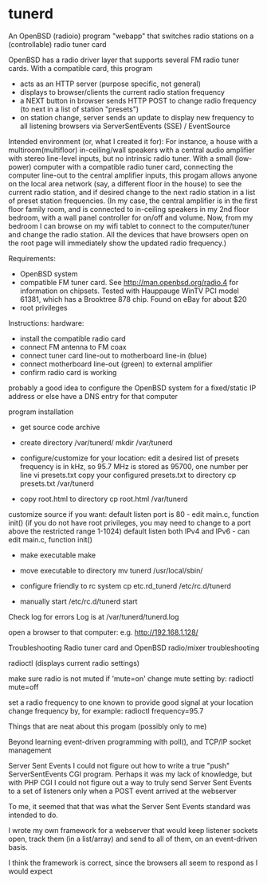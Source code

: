 # tunerd
An OpenBSD (radioio) program "webapp" that switches radio stations on a (controllable) radio tuner card

OpenBSD has a radio driver layer that supports several FM radio tuner cards.
With a compatible card, this program
- acts as an HTTP server (purpose specific, not general)
- displays to browser/clients the current radio station frequency
- a NEXT button in browser sends HTTP POST to change radio frequency (to next in a list of station "presets")
- on station change, server sends an update to display new frequency to all listening browsers via ServerSentEvents (SSE) / EventSource


Intended environment (or, what I created it for):
For instance, a house with a multiroom(multifloor) in-ceiling/wall speakers with a central audio amplifier with stereo line-level inputs, but no intrinsic radio tuner.
With a small (low-power) computer with a compatible radio tuner card, connecting the computer line-out to the central amplifier inputs, this progam allows anyone on the local area network (say, a different floor in the house) to see the current radio station, and if desired change to the next radio station in a list of preset station frequencies.
(In my case, the central amplifier is in the first floor family room, and is connected to in-ceiling speakers in my 2nd floor bedroom, with a wall panel controller for on/off and volume. Now, from my bedroom I can browse on my wifi tablet to connect to the computer/tuner and change the radio station. All the devices that have browsers open on the root page will immediately show the updated radio frequency.)



Requirements:
- OpenBSD system
- compatible FM tuner card. See http://man.openbsd.org/radio.4 for information on chipsets. Tested with Hauppauge WinTV PCI model 61381, which has a Brooktree 878 chip. Found on eBay for about $20
- root privileges


Instructions:
hardware:
- install the compatible radio card
- connect FM antenna to FM coax
- connect tuner card line-out to motherboard line-in (blue)
- connect motherboard line-out (green) to external amplifier
- confirm radio card is working

probably a good idea to configure the OpenBSD system for a fixed/static IP address
or else have a DNS entry for that computer


program installation
- get source code archive

- create directory /var/tunerd/
mkdir /var/tunerd

- configure/customize for your location:
edit a desired list of presets
frequency is in kHz, so 95.7 MHz is stored as 95700, one number per line
vi presets.txt
copy your configured presets.txt to directory
cp presets.txt /var/tunerd

- copy root.html to directory
cp root.html /var/tunerd


customize source if you want:
default listen port is 80 - edit main.c, function init()
(if you do not have root privileges, you may need to change to a port above the restricted range 1-1024)
default listen both IPv4 and IPv6 - can edit main.c, function init()


- make executable
make

- move executable to directory
mv tunerd /usr/local/sbin/

- configure friendly to rc system
cp etc.rd_tunerd /etc/rc.d/tunerd

- manually start
/etc/rc.d/tunerd start

Check log for errors
Log is at /var/tunerd/tunerd.log

open a browser to that computer:
e.g. http://192.168.1.128/



Troubleshooting
Radio tuner card and OpenBSD radio/mixer troubleshooting

radioctl
(displays current radio settings)

make sure radio is not muted
if 'mute=on'
change mute setting by:
radioctl mute=off

set a radio frequency to one known to provide good signal at your location
change frequency by, for example:
radioctl frequency=95.7



Things that are neat about this progam (possibly only to me)

Beyond learning event-driven programming with poll(), and TCP/IP socket management


Server Sent Events
I could not figure out how to write a true "push" ServerSentEvents CGI program.
Perhaps it was my lack of knowledge, but with PHP CGI I could not figure out a way
to truly send Server Sent Events to a set of listeners only when a POST event arrived at the webserver

To me, it seemed that that was what the Server Sent Events standard was intended to do.

I wrote my own framework for a webserver that would keep listener sockets open, track them (in a list/array)
and send to all of them, on an event-driven basis.

I think the framework is correct, since the browsers all seem to respond as I would expect

